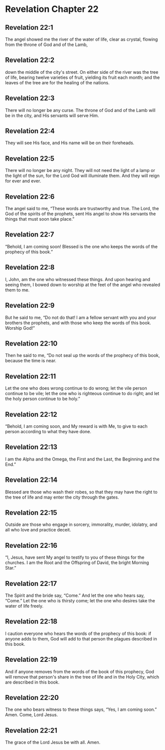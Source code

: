 # Revelation Chapter 22

## Revelation 22:1
The angel showed me the river of the water of life, clear as crystal, flowing from the throne of God and of the Lamb,

## Revelation 22:2
down the middle of the city's street. On either side of the river was the tree of life, bearing twelve varieties of fruit, yielding its fruit each month; and the leaves of the tree are for the healing of the nations.

## Revelation 22:3
There will no longer be any curse. The throne of God and of the Lamb will be in the city, and His servants will serve Him.

## Revelation 22:4
They will see His face, and His name will be on their foreheads.

## Revelation 22:5
There will no longer be any night. They will not need the light of a lamp or the light of the sun, for the Lord God will illuminate them. And they will reign for ever and ever.

## Revelation 22:6
The angel said to me, “These words are trustworthy and true. The Lord, the God of the spirits of the prophets, sent His angel to show His servants the things that must soon take place.”

## Revelation 22:7
“Behold, I am coming soon! Blessed is the one who keeps the words of the prophecy of this book.”

## Revelation 22:8
I, John, am the one who witnessed these things. And upon hearing and seeing them, I bowed down to worship at the feet of the angel who revealed them to me.

## Revelation 22:9
But he said to me, “Do not do that! I am a fellow servant with you and your brothers the prophets, and with those who keep the words of this book. Worship God!”

## Revelation 22:10
Then he said to me, “Do not seal up the words of the prophecy of this book, because the time is near.

## Revelation 22:11
Let the one who does wrong continue to do wrong; let the vile person continue to be vile; let the one who is righteous continue to do right; and let the holy person continue to be holy.”

## Revelation 22:12
“Behold, I am coming soon, and My reward is with Me, to give to each person according to what they have done.

## Revelation 22:13
I am the Alpha and the Omega, the First and the Last, the Beginning and the End.”

## Revelation 22:14
Blessed are those who wash their robes, so that they may have the right to the tree of life and may enter the city through the gates.

## Revelation 22:15
Outside are those who engage in sorcery, immorality, murder, idolatry, and all who love and practice deceit.

## Revelation 22:16
“I, Jesus, have sent My angel to testify to you of these things for the churches. I am the Root and the Offspring of David, the bright Morning Star.”

## Revelation 22:17
The Spirit and the bride say, “Come.” And let the one who hears say, “Come.” Let the one who is thirsty come; let the one who desires take the water of life freely.

## Revelation 22:18
I caution everyone who hears the words of the prophecy of this book: if anyone adds to them, God will add to that person the plagues described in this book.

## Revelation 22:19
And if anyone removes from the words of the book of this prophecy, God will remove that person's share in the tree of life and in the Holy City, which are described in this book.

## Revelation 22:20
The one who bears witness to these things says, “Yes, I am coming soon.” Amen. Come, Lord Jesus.

## Revelation 22:21
The grace of the Lord Jesus be with all. Amen.
